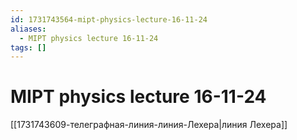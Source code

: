 ```yaml
---
id: 1731743564-mipt-physics-lecture-16-11-24
aliases:
  - MIPT physics lecture 16-11-24
tags: []
---
```


# MIPT physics lecture 16-11-24
[[1731743609-телеграфная-линия-линия-Лехера|линия Лехера]]

